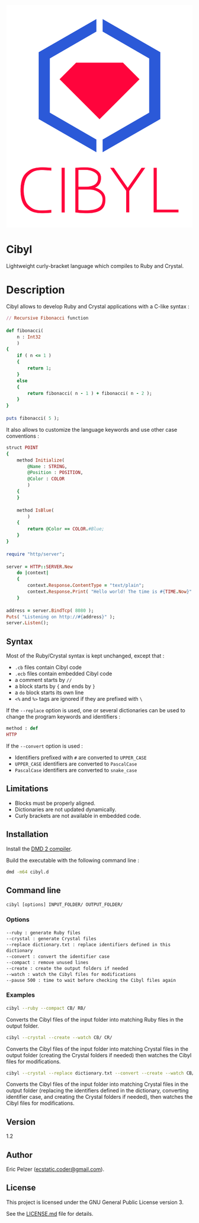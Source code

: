 ![](https://github.com/senselogic/CIBYL/blob/master/LOGO/cibyl.png)

# Cibyl

Lightweight curly-bracket language which compiles to Ruby and Crystal.

# Description

Cibyl allows to develop Ruby and Crystal applications with a C-like syntax :

```ruby
// Recursive Fibonacci function

def fibonacci(
    n : Int32
    )
{
    if ( n <= 1 )
    {
        return 1;
    }
    else
    {
        return fibonacci( n - 1 ) + fibonacci( n - 2 );
    }
}

puts fibonacci( 5 );
```

It also allows to customize the language keywords and use other case conventions :

```ruby
struct POINT
{
    method Initialize(
        @Name : STRING,
        @Position : POSITION,
        @Color : COLOR
        )
    {
    }

    method IsBlue(
        )
    {
        return @Color == COLOR.#Blue;
    }
}

require "http/server";

server = HTTP::SERVER.New
    do |context|
    {
        context.Response.ContentType = "text/plain";
        context.Response.Print( "Hello world! The time is #{TIME.Now}" );
    }

address = server.BindTcp( 8080 );
Puts( "Listening on http://#{address}" );
server.Listen();
```

## Syntax

Most of the Ruby/Crystal syntax is kept unchanged, except that :

*   `.cb` files contain Cibyl code
*   `.ecb` files contain embedded Cibyl code
*   a comment starts by `//`
*   a block starts by `{` and ends by `}`
*   a `do` block starts its own line
*   `<%` and `%>` tags are ignored if they are prefixed with `\`

If the `--replace` option is used, one or several dictionaries can be used to change the program keywords and identifiers :

```ruby
method : def
HTTP
```

If the `--convert` option is used :

*   Identifiers prefixed with `#` are converted to `UPPER_CASE`
*   `UPPER_CASE` identifiers are converted to `PascalCase`
*   `PascalCase` identifiers are converted to `snake_case`


## Limitations

*   Blocks must be properly aligned.
*   Dictionaries are not updated dynamically.
*   Curly brackets are not available in embedded code.

## Installation

Install the [DMD 2 compiler](https://dlang.org/download.html).

Build the executable with the following command line :

```bash
dmd -m64 cibyl.d
```

## Command line

```
cibyl [options] INPUT_FOLDER/ OUTPUT_FOLDER/
```

### Options

```
--ruby : generate Ruby files
--crystal : generate Crystal files
--replace dictionary.txt : replace identifiers defined in this dictionary
--convert : convert the identifier case
--compact : remove unused lines
--create : create the output folders if needed
--watch : watch the Cibyl files for modifications
--pause 500 : time to wait before checking the Cibyl files again
```

### Examples

```bash
cibyl --ruby --compact CB/ RB/
```

Converts the Cibyl files of the input folder into matching Ruby files in the output folder.

```bash
cibyl --crystal --create --watch CB/ CR/
```

Converts the Cibyl files of the input folder into matching Crystal files in the output folder
(creating the Crystal folders if needed) then watches the Cibyl files for modifications.

```bash
cibyl --crystal --replace dictionary.txt --convert --create --watch CB/ CR/
```

Converts the Cibyl files of the input folder into matching Crystal files in the output folder
(replacing the identifiers defined in the dictionary, converting identifier case,
and creating the Crystal folders if needed), then watches the Cibyl files for modifications.

## Version

1.2

## Author

Eric Pelzer (ecstatic.coder@gmail.com).

## License

This project is licensed under the GNU General Public License version 3.

See the [LICENSE.md](LICENSE.md) file for details.
